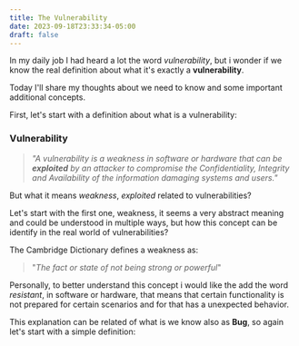 ```yaml
---
title: The Vulnerability
date: 2023-09-18T23:33:34-05:00
draft: false
---
```

In my daily job I had heard a lot the word *vulnerability*, but i wonder if we know the real definition about what it's exactly a **vulnerability**.

Today I'll share my thoughts about we need to know and some important additional concepts.

First, let's start with a definition about what is a vulnerability:

### Vulnerability

> *"A vulnerability is a weakness in software or hardware that can be **exploited** by an attacker to compromise the Confidentiality, Integrity and Availability of the information damaging systems and users."*

But what it means *weakness*, *exploited* related to vulnerabilities?

Let's start with the first one, weakness, it seems a very abstract meaning and could be understood in multiple ways, but how this concept can be identify in the real world of vulnerabilities?

The Cambridge Dictionary defines a weakness as:

> "*The fact or state of not being strong or powerful*"

Personally, to better understand this concept i would like the add the word *resistant*, in software or hardware, that means that certain functionality is not prepared for certain scenarios and for that has a unexpected behavior.

This explanation can be related of what is we know also as **Bug**, so again let's start with a simple definition:

> 
